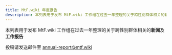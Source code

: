 ```yaml
---
title: MtF.wiki 年度报告
description: 本列表用于发布 MtF.wiki 工作组在过去一年整理的关于跨性别群体相关的新闻及工作报告
---
```


本列表用于发布 MtF.wiki 工作组在过去一年整理的关于跨性别群体相关的**新闻**及**工作报告**

投稿请发送邮件至 <annual-report@mtf.wiki>
